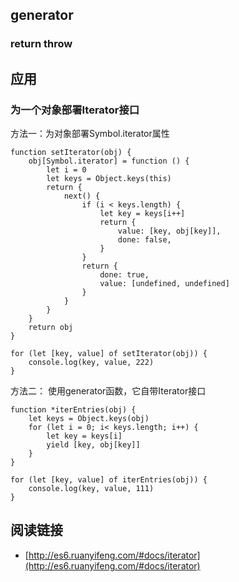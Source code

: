 ## generator

### return throw

## 应用

### 为一个对象部署Iterator接口

方法一：为对象部署Symbol.iterator属性

```
function setIterator(obj) {
    obj[Symbol.iterator] = function () {
        let i = 0
        let keys = Object.keys(this)
        return {
            next() {
                if (i < keys.length) {
                    let key = keys[i++]
                    return {
                        value: [key, obj[key]],
                        done: false,
                    }
                }
                return {
                    done: true,
                    value: [undefined, undefined]
                }
            }
        }
    }
    return obj
}

for (let [key, value] of setIterator(obj)) {
    console.log(key, value, 222)
}

```

方法二： 使用generator函数，它自带Iterator接口

```
function *iterEntries(obj) {
    let keys = Object.keys(obj)
    for (let i = 0; i< keys.length; i++) {
        let key = keys[i]
        yield [key, obj[key]]
    }
}

for (let [key, value] of iterEntries(obj)) {
    console.log(key, value, 111)
}
```


## 阅读链接

- [http://es6.ruanyifeng.com/#docs/iterator](http://es6.ruanyifeng.com/#docs/iterator)
